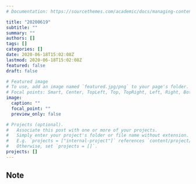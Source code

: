 ```yaml
---
# Documentation: https://sourcethemes.com/academic/docs/managing-content/

title: "20200619"
subtitle: ""
summary: ""
authors: []
tags: []
categories: []
date: 2020-06-18T15:02:08Z
lastmod: 2020-06-18T15:02:08Z
featured: false
draft: false

# Featured image
# To use, add an image named `featured.jpg/png` to your page's folder.
# Focal points: Smart, Center, TopLeft, Top, TopRight, Left, Right, BottomLeft, Bottom, BottomRight.
image:
  caption: ""
  focal_point: ""
  preview_only: false

# Projects (optional).
#   Associate this post with one or more of your projects.
#   Simply enter your project's folder or file name without extension.
#   E.g. `projects = ["internal-project"]` references `content/project/deep-learning/index.md`.
#   Otherwise, set `projects = []`.
projects: []
---
```


## Note

